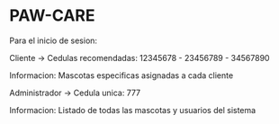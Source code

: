 # PAW-CARE

Para el inicio de sesion:

Cliente
  -> Cedulas recomendadas: 12345678 - 23456789 - 34567890
  
  Informacion: Mascotas especificas asignadas a cada cliente

Administrador
  -> Cedula unica: 777
  
  Informacion: Listado de todas las mascotas y usuarios del sistema
